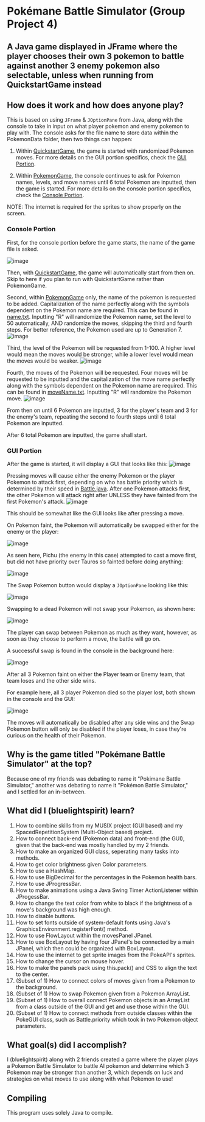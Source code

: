 # Pokémane Battle Simulator (Group Project 4)
## A Java game displayed in JFrame where the player chooses their own 3 pokemon to battle against another 3 enemy pokemon also selectable, unless when running from QuickstartGame instead

## How does it work and how does anyone play?

This is based on using `JFrame` & `JOptionPane` from Java, along with the console to take in input on what player pokemon and enemy pokemon to play with.
The console asks for the file name to store data within the PokemonData folder, then two things can happen:
1) Within [QuickstartGame](https://github.com/bluelightspirit/Project4/blob/main/QuickstartGame.java), the game is started with randomized Pokemon moves. For more details on the GUI portion specifics, check the [GUI Portion](https://github.com/bluelightspirit/Project4/new/main?readme=1#gui-portion).

2) Within [PokemonGame](https://github.com/bluelightspirit/Project4/blob/main/PokemonGame.java), the console continues to ask for Pokemon names, levels, and move names until 6 total Pokemon are inputted, then the game is started.
For more details on the console portion specifics, check the [Console Portion](https://github.com/bluelightspirit/Project4/new/main?readme=1#console-portion).

NOTE: The internet is required for the sprites to show properly on the screen.

### Console Portion
First, for the console portion before the game starts, the name of the game file is asked.

![image](https://user-images.githubusercontent.com/22280271/236382805-fb5a3a39-b85a-4c15-b33c-58e9915c2157.png)

Then, with [QuickstartGame](https://github.com/bluelightspirit/Project4/blob/main/QuickstartGame.java), the game will automatically start from then on. Skip to here if you plan to run with QuickstartGame rather than PokemonGame.

Second, within [PokemonGame](https://github.com/bluelightspirit/Project4/blob/main/PokemonGame.java) only, the name of the pokemon is requested to be added. Capitalization of the name perfectly along with the symbols dependent on the Pokemon name are required. This can be found in [name.txt](https://github.com/bluelightspirit/Project4/blob/main/.idea/name.txt).
Inputting "R" will randomize the Pokemon name, set the level to 50 automatically, AND randomize the moves, skipping the third and fourth steps.
For better reference, the Pokemon used are up to Generation 7.
![image](https://user-images.githubusercontent.com/22280271/236382989-f5c0ac89-1564-4b96-a991-708a9371e5dc.png)

Third, the level of the Pokemon will be requested from 1-100. A higher level would mean the moves would be stronger, while a lower level would mean the moves would be weaker.
![image](https://user-images.githubusercontent.com/22280271/236383218-f5642724-c051-4c57-8857-f60c4a675fd3.png)

Fourth, the moves of the Pokemon will be requested. Four moves will be requested to be inputted and the capitalization of the move name perfectly along with the symbols dependent on the Pokemon name are required. This can be found in [moveName.txt](https://github.com/bluelightspirit/Project4/blob/main/.idea/moveName.txt).
Inputting "R" will randomize the Pokemon move.
![image](https://user-images.githubusercontent.com/22280271/236383350-55edd0d4-013d-4803-a8e4-c5053cebbaf0.png)

From then on until 6 Pokemon are inputted, 3 for the player's team and 3 for the enemy's team, repeating the second to fourth steps until 6 total Pokemon are inputted.

After 6 total Pokemon are inputted, the game shall start.

### GUI Portion
After the game is started, it will display a GUI that looks like this:
![image](https://user-images.githubusercontent.com/22280271/236383998-05e202d4-1d4d-4940-ac5e-5e331ddca965.png)

Pressing moves will cause either the enemy Pokemon or the player Pokemon to attack first, depending on who has battle priority which is determined by their speed in [Battle.java](https://github.com/bluelightspirit/Project4/blob/main/Battle.java).
After one Pokemon attacks first, the other Pokemon will attack right after UNLESS they have fainted from the first Pokemon's attack.
![image](https://user-images.githubusercontent.com/22280271/236384226-1dceee87-98fb-47d9-905a-9bffe2b1a49f.png)

This should be somewhat like the GUI looks like after pressing a move.

On Pokemon faint, the Pokemon will automatically be swapped either for the enemy or the player:

![image](https://user-images.githubusercontent.com/22280271/236384283-b43333af-0b49-40e6-aed9-15f374038694.png)

As seen here, Pichu (the enemy in this case) attempted to cast a move first, but did not have priority over Tauros so fainted before doing anything:

![image](https://user-images.githubusercontent.com/22280271/236384535-7849d53d-02e4-46c1-bf74-cf10e5effcf6.png)

The Swap Pokemon button would display a `JOptionPane` looking like this:

![image](https://user-images.githubusercontent.com/22280271/236384604-42a5f9a0-728b-4236-932f-59594f3ddf0e.png)

Swapping to a dead Pokemon will not swap your Pokemon, as shown here:

![image](https://user-images.githubusercontent.com/22280271/236384726-50d387d0-b451-49e4-b1ac-97abc1ad16b8.png)

The player can swap between Pokemon as much as they want, however, as soon as they choose to perform a move, the battle will go on.

A successful swap is found in the console in the background here:

![image](https://user-images.githubusercontent.com/22280271/236384935-f67caafb-7cf7-42c1-85b3-8ca3087ed8ab.png)

After all 3 Pokemon faint on either the Player team or Enemy team, that team loses and the other side wins.

For example here, all 3 player Pokemon died so the player lost, both shown in the console and the GUI:

![image](https://user-images.githubusercontent.com/22280271/236385087-659e9261-52e4-48dd-85ef-62f40d5605a9.png)

The moves will automatically be disabled after any side wins and the Swap Pokemon button will only be disabled if the player loses, in case they're curious on the health of their Pokemon.

## Why is the game titled "Pokémane Battle Simulator" at the top?

Because one of my friends was debating to name it "Pokimane Battle Simulator," another was debating to name it "Pokémon Battle Simulator," and I settled for an in-between.

## What did I (bluelightspirit) learn?

1) How to combine skills from my MUSIX project (GUI based) and my SpacedRepetitionSystem (Multi-Object based) project.
2) How to connect back-end (Pokemon data) and front-end (the GUI), given that the back-end was mostly handled by my 2 friends.
3) How to make an organized GUI class, seperating many tasks into methods.
4) How to get color brightness given Color parameters.
5) How to use a HashMap.
6) How to use BigDecimal for the percentages in the Pokemon health bars.
7) How to use JProgressBar.
8) How to make animations using a Java Swing Timer ActionListener within JProgessBar.
9) How to change the text color from white to black if the brightness of a move's background was high enough.
10) How to disable buttons.
11) How to set fonts outside of system-default fonts using Java's GraphicsEnvironment.registerFont() method.
12) How to use FlowLayout within the movesPanel JPanel.
13) How to use BoxLayout by having four JPanel's be connected by a main JPanel, which then could be organized with BoxLayout.
14) How to use the internet to get sprite images from the PokeAPI's sprites.
15) How to change the cursor on mouse hover.
16) How to make the panels pack using this.pack() and CSS to align the text to the center.
17) (Subset of 1) How to connect colors of moves given from a Pokemon to the background.
18) (Subset of 1) How to swap Pokemon given from a Pokemon ArrayList.
19) (Subset of 1) How to overall connect Pokemon objects in an ArrayList from a class outside of the GUI and get and use those within the GUI.
20) (Subset of 1) How to connect methods from outside classes within the PokeGUI class, such as Battle.priority which took in two Pokemon object parameters.

## What goal(s) did I accomplish?

I (bluelightspirit) along with 2 friends created a game where the player plays a Pokemon Battle Simulator to battle AI pokemon and determine which 3 Pokemon may be stronger than another 3, which
  depends on luck and strategies on what moves to use along with what Pokemon to use!

## Compiling

This program uses solely Java to compile.
